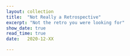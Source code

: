 ```yaml
---
layout: collection
title:  "Not Really a Retrospective"
excerpt: "Not the retro you were looking for"
show_date: true
read_time: true
date:   2020-12-XX

---
```

